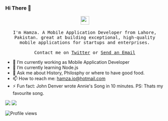 ### Hi There 👋

<p align="center">
  <img src="https://user-images.githubusercontent.com/5679180/79618120-0daffb80-80be-11ea-819e-d2b0fa904d07.gif" width="27px">
  <br><br>
  <samp>
I'm Hamza. A Mobile Application Developer from Lahore, Pakistan. great at building exceptional, high-quality mobile applications for startups and enterprises. 
     <br><br>Contact me on <a href="https://twitter.com/yohamxa">Twitter</a> or <a href="mailto:hamza.io@hotmail.com">Send an Email</a>
  </samp>
</p>

- 🔭 I’m currently working as Mobile Application Developer
- 🌱 I’m currently learning Node.js
- 💬 Ask me about History, Philosphy or where to have good food.
- 📫 How to reach me: hamza.io@hotmail.com
- ⚡ Fun fact: John Denver wrote Annie's Song in 10 minutes. PS: Thats my favourite song.

![](https://github-readme-stats.vercel.app/api?username=hmz9&show_icons=true&count_private=true&line_height=40)
![](https://github-readme-stats.vercel.app/api/top-langs/?username=hmz9&hide=html)

![Profile views](https://komarev.com/ghpvc/?username=hmz9&color=blue)
